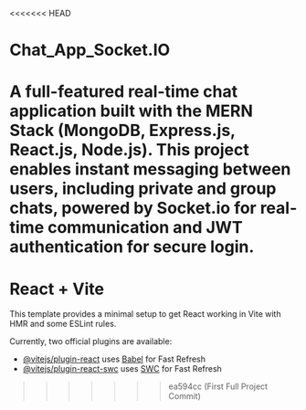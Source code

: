 <<<<<<< HEAD
# Chat_App_Socket.IO
A full-featured real-time chat application built with the MERN Stack (MongoDB, Express.js, React.js, Node.js). This project enables instant messaging between users, including private and group chats, powered by Socket.io for real-time communication and JWT authentication for secure login.
=======
# React + Vite

This template provides a minimal setup to get React working in Vite with HMR and some ESLint rules.

Currently, two official plugins are available:

- [@vitejs/plugin-react](https://github.com/vitejs/vite-plugin-react/blob/main/packages/plugin-react/README.md) uses [Babel](https://babeljs.io/) for Fast Refresh
- [@vitejs/plugin-react-swc](https://github.com/vitejs/vite-plugin-react-swc) uses [SWC](https://swc.rs/) for Fast Refresh
>>>>>>> ea594cc (First Full Project Commit)
